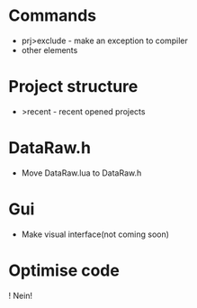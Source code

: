 # Commands
- prj>exclude <name> - make an exception to compiler
- other elements

# Project structure
- \>recent - recent opened projects

# DataRaw.h
- Move DataRaw.lua to DataRaw.h

# Gui
- Make visual interface(not coming soon)

# Optimise code
! Nein!
